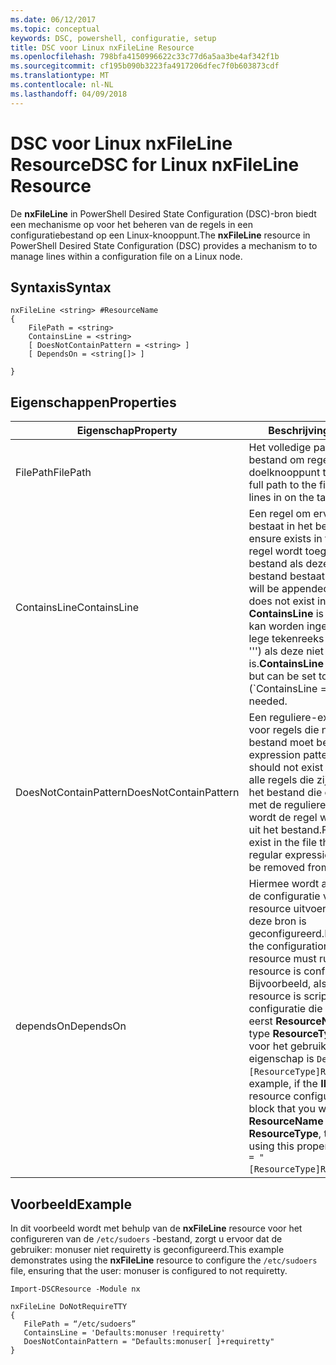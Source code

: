 ```yaml
---
ms.date: 06/12/2017
ms.topic: conceptual
keywords: DSC, powershell, configuratie, setup
title: DSC voor Linux nxFileLine Resource
ms.openlocfilehash: 798bfa4150996622c33c77d6a5aa3be4af342f1b
ms.sourcegitcommit: cf195b090b3223fa4917206dfec7f0b603873cdf
ms.translationtype: MT
ms.contentlocale: nl-NL
ms.lasthandoff: 04/09/2018
---
```

# <a name="dsc-for-linux-nxfileline-resource"></a><span data-ttu-id="9f2ad-103">DSC voor Linux nxFileLine Resource</span><span class="sxs-lookup"><span data-stu-id="9f2ad-103">DSC for Linux nxFileLine Resource</span></span>

<span data-ttu-id="9f2ad-104">De **nxFileLine** in PowerShell Desired State Configuration (DSC)-bron biedt een mechanisme op voor het beheren van de regels in een configuratiebestand op een Linux-knooppunt.</span><span class="sxs-lookup"><span data-stu-id="9f2ad-104">The **nxFileLine** resource in PowerShell Desired State Configuration (DSC) provides a mechanism to to manage lines within a configuration file on a Linux node.</span></span>

## <a name="syntax"></a><span data-ttu-id="9f2ad-105">Syntaxis</span><span class="sxs-lookup"><span data-stu-id="9f2ad-105">Syntax</span></span>

```
nxFileLine <string> #ResourceName
{
    FilePath = <string>
    ContainsLine = <string>
    [ DoesNotContainPattern = <string> ]
    [ DependsOn = <string[]> ]

}
```

## <a name="properties"></a><span data-ttu-id="9f2ad-106">Eigenschappen</span><span class="sxs-lookup"><span data-stu-id="9f2ad-106">Properties</span></span>

|  <span data-ttu-id="9f2ad-107">Eigenschap</span><span class="sxs-lookup"><span data-stu-id="9f2ad-107">Property</span></span> |  <span data-ttu-id="9f2ad-108">Beschrijving</span><span class="sxs-lookup"><span data-stu-id="9f2ad-108">Description</span></span> |
|---|---|
| <span data-ttu-id="9f2ad-109">FilePath</span><span class="sxs-lookup"><span data-stu-id="9f2ad-109">FilePath</span></span>| <span data-ttu-id="9f2ad-110">Het volledige pad naar het bestand om regels in in het doelknooppunt te beheren.</span><span class="sxs-lookup"><span data-stu-id="9f2ad-110">The full path to the file to manage lines in on the target node.</span></span>|
| <span data-ttu-id="9f2ad-111">ContainsLine</span><span class="sxs-lookup"><span data-stu-id="9f2ad-111">ContainsLine</span></span>| <span data-ttu-id="9f2ad-112">Een regel om ervoor te zorgen bestaat in het bestand.</span><span class="sxs-lookup"><span data-stu-id="9f2ad-112">A line to ensure exists in the file.</span></span> <span data-ttu-id="9f2ad-113">Deze regel wordt toegevoegd aan het bestand als deze niet in het bestand bestaat nog.</span><span class="sxs-lookup"><span data-stu-id="9f2ad-113">This line will be appended to the file if it does not exist in the file.</span></span> <span data-ttu-id="9f2ad-114">**ContainsLine** is verplicht, maar kan worden ingesteld op een lege tekenreeks ('ContainsLine = ''') als deze niet nodig is.</span><span class="sxs-lookup"><span data-stu-id="9f2ad-114">**ContainsLine** is mandatory, but can be set to an empty string (\`ContainsLine = ‘’\`\`) if it is not needed.</span></span>|
| <span data-ttu-id="9f2ad-115">DoesNotContainPattern</span><span class="sxs-lookup"><span data-stu-id="9f2ad-115">DoesNotContainPattern</span></span>| <span data-ttu-id="9f2ad-116">Een reguliere-expressiepatroon voor regels die niet in het bestand moet bestaan.</span><span class="sxs-lookup"><span data-stu-id="9f2ad-116">A regular expression pattern for lines that should not exist in the file.</span></span> <span data-ttu-id="9f2ad-117">Voor alle regels die zijn opgenomen in het bestand die overeenkomen met de reguliere expressie, wordt de regel wordt verwijderd uit het bestand.</span><span class="sxs-lookup"><span data-stu-id="9f2ad-117">For any lines that exist in the file that match this regular expression, the line will be removed from the file.</span></span>|
| <span data-ttu-id="9f2ad-118">dependsOn</span><span class="sxs-lookup"><span data-stu-id="9f2ad-118">DependsOn</span></span> | <span data-ttu-id="9f2ad-119">Hiermee wordt aangegeven dat de configuratie van een andere resource uitvoeren moet voordat deze bron is geconfigureerd.</span><span class="sxs-lookup"><span data-stu-id="9f2ad-119">Indicates that the configuration of another resource must run before this resource is configured.</span></span> <span data-ttu-id="9f2ad-120">Bijvoorbeeld, als de **ID** van de resource is scriptblok configuratie die u wilt uitvoeren eerst **ResourceName** en het type **ResourceType**, de syntaxis voor het gebruik van deze de eigenschap is `DependsOn = "[ResourceType]ResourceName"`.</span><span class="sxs-lookup"><span data-stu-id="9f2ad-120">For example, if the **ID** of the resource configuration script block that you want to run first is **ResourceName** and its type is **ResourceType**, the syntax for using this property is `DependsOn = "[ResourceType]ResourceName"`.</span></span>|

## <a name="example"></a><span data-ttu-id="9f2ad-121">Voorbeeld</span><span class="sxs-lookup"><span data-stu-id="9f2ad-121">Example</span></span>

<span data-ttu-id="9f2ad-122">In dit voorbeeld wordt met behulp van de **nxFileLine** resource voor het configureren van de `/etc/sudoers` -bestand, zorgt u ervoor dat de gebruiker: monuser niet requiretty is geconfigureerd.</span><span class="sxs-lookup"><span data-stu-id="9f2ad-122">This example demonstrates using the **nxFileLine** resource to configure the `/etc/sudoers` file, ensuring that the user: monuser is configured to not requiretty.</span></span>

```
Import-DSCResource -Module nx

nxFileLine DoNotRequireTTY
{
   FilePath = “/etc/sudoers”
   ContainsLine = 'Defaults:monuser !requiretty'
   DoesNotContainPattern = "Defaults:monuser[ ]+requiretty"
}
```